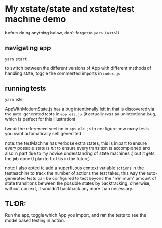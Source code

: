 # My xstate/state and xstate/test machine demo

before doing anything below, don't forget to `yarn install`

## navigating app

`yarn start`

to switch between the different versions of App with different methods of handling state, toggle the commented imports in `index.js`

## running tests

`yarn e2e`

AppWithModernState.js has a bug intentionally left in that is discovered via the auto-generated tests in `app.e2e.js` (it actually _was_ an unintentional bug, which is perfect for this illustration)

tweak the referenced section in `app.e2e.js` to configure how many tests you want automatically self generated

note: the testMachine has verbose extra states, this is in part to ensure every possible state is *hit* to ensure every transition is accomplished and also in part due to my novice understanding of state machines :) but it gets the job done (I plan to fix this in the future)

note: I also opted to add a superfluous context variable `actions` in the testmachine to track the number of actions the test takes, this way the auto-generated tests can be configured to test beyond the "minimum" amount of state transitions between the possible states by backtracking, otherwise, without context, it wouldn't backtrack any more than necessary.

## TL:DR:

Run the app, toggle which App you import, and run the tests to see the model based testing in action.